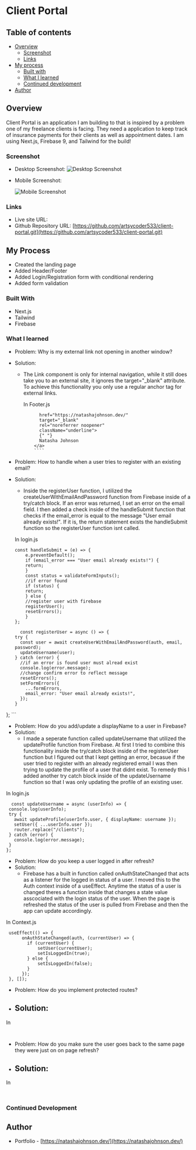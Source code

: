 # Client Portal

##  Table of contents

- [Overview](#overview)
  - [Screenshot](#screenshot)
  - [Links](#links)
- [My process](#my-process)
  - [Built with](#built-with)
  - [What I learned](#what-i-learned)
  - [Continued development](#continued-development)
- [Author](#author)

## Overview

Client Portal is an application I am building to that is inspired by a problem one of my freelance clients is facing. They need a application to keep track of insurance payments for their clients as well as appointment dates.  I am using Next.js, Firebase 9, and Tailwind for the build!

### Screenshot

- Desktop Screenshot: 
![Desktop Screenshot]()
- Mobile Screenshot: 

    ![Mobile Screenshot]()

### Links

- Live site URL: []()
- Github Repository URL: [https://github.com/artsycoder533/client-portal.git](https://github.com/artsycoder533/client-portal.git)

## My Process

- Created the landing page
- Added Header/Footer
- Added Login/Registration form with conditional rendering
- Added form validation

### Built With

- Next.js
- Tailwind
- Firebase

### What I learned

 - Problem: Why is my external link not opening in another window?
 - Solution: 
    - The Link component is only for internal navigation, while it still does take you to an external site, it ignores the target="_blank" attribute.  To achieve this functionality you only use a regular anchor tag for external links.

        In Footer.js

        ```<a
              href="https://natashajohnson.dev/"
              target="_blank"
              rel="noreferrer noopener"
              className="underline">
              {" "}
              Natasha Johnson
            </a>
            ````

- Problem: How to handle when a user tries to register with an existing email?
 - Solution: 
    - Inside the registerUser function, I utilized the createUserWithEmailAndPassword function from Firebase inside of a try/catch block.  If an error was returned, I set an error on the email field.  I then added a check inside of the handleSubmit function that checks if the email_error is equal to the message "User email already exists!".  If it is, the return statement exists the handleSubmit function so the registerUser function isnt called.  

    In login.js
    ```
    const handleSubmit = (e) => {
        e.preventDefault();
        if (email_error === "User email already exists!") {
        return;
        }
        const status = validateFormInputs();
        //if error found
        if (status) {
        return;
        } else {
        //register user with firebase
        registerUser();
        resetErrors();
        }
    };

      const registerUser = async () => {
    try {
      const user = await createUserWithEmailAndPassword(auth, email, password);
      updateUsername(user);
    } catch (error) {
      //if an error is found user must alread exist
      console.log(error.message);
      //change confirm error to reflect message
      resetErrors();
      setFormErrors({
        ...formErrors,
        email_error: "User email already exists!",
      });
    }
  };
    ```


- Problem: How do you add/update a displayName to a user in Firebase?
 - Solution: 
    - I made a seperate function called updateUsername that utilized the updateProfile function from Firebase.  At first I tried to combine this functionality inside the try/catch block inside of the registerUser function but I figured out that I kept getting an error, becasue if the user tried to register with an already registered email I was then trying to update the profile of a user that didnt exist.  To remedy this I added another try catch block inside of the updateUsername function so that I was only updating the profile of an existing user.

  In login.js

   ```
     const updateUsername = async (userInfo) => {
    console.log(userInfo);
    try {
      await updateProfile(userInfo.user, { displayName: username });
      setUser({ ...userInfo.user });
      router.replace("/clients");
    } catch (error) {
      console.log(error.message);
    }
  };
   ```

- Problem: How do you keep a user logged in after refresh?
 - Solution: 
    - Firebase has a built in function called onAuthStateChanged that acts as a listener for the logged in status of a user.  I moved this to the Auth context inside of a useEffect.  Anytime the status of a user is changed theres a function inside that changes a state value asscociated with the login status of the user.  When the page is refreshed the status of the user is pulled from Firebase and then the app can update accordingly.

  In Context.js

   ```
    useEffect(() => {
         onAuthStateChanged(auth, (currentUser) => {
           if (currentUser) {
               setUser(currentUser);
               setIsLoggedIn(true);
           } else {
               setIsLoggedIn(false);
           }
         });
    }, []);
   ```

- Problem: How do you implement protected routes?
 - Solution: 
    - 

  In 

   ```
    
   ```

- Problem: How do you make sure the user goes back to the same page they were just on on page refresh?
 - Solution: 
    - 

  In 

   ```
    
   ```
        

### Continued Development



## Author

- Portfolio - [https://natashajohnson.dev/](https://natashajohnson.dev/)